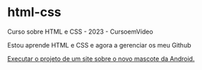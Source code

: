 # html-css
 Curso sobre HTML e CSS - 2023 - CursoemVídeo


 Estou aprende HTML e CSS e agora a gerenciar os meu Github

 <a href="https://gustavopilar.github.io/html-css/Projetos/Projeto-Android2/android.html"> Executar o projeto de um site sobre o novo mascote da Android.</a>